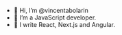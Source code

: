 - 👋 Hi, I’m @vincentabolarin
- 👀 I’m a JavaScript developer.
- 🌱 I write React, Next.js and Angular.

<!---
vincentabolarin/vincentabolarin is a ✨ special ✨ repository because its `README.md` (this file) appears on your GitHub profile.
You can click the Preview link to take a look at your changes.
--->
